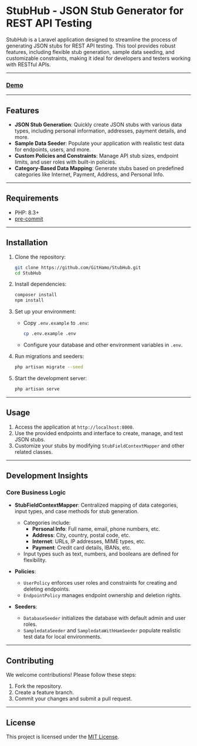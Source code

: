 # StubHub - JSON Stub Generator for REST API Testing

StubHub is a Laravel application designed to streamline the process of generating JSON stubs for REST API testing. This tool provides robust features, including flexible stub generation, sample data seeding, and customizable constraints, making it ideal for developers and testers working with RESTful APIs.

---
### [Demo](https://stubhub-d9efcdb86fda.herokuapp.com/)

---

## Features

- **JSON Stub Generation**: Quickly create JSON stubs with various data types, including personal information, addresses, payment details, and more.
- **Sample Data Seeder**: Populate your application with realistic test data for endpoints, users, and more.
- **Custom Policies and Constraints**: Manage API stub sizes, endpoint limits, and user roles with built-in policies.
- **Category-Based Data Mapping**: Generate stubs based on predefined categories like Internet, Payment, Address, and Personal Info.

---

## Requirements

- PHP: 8.3+
- [pre-commit](https://pre-commit.com/)

---

## Installation

1. Clone the repository:
   ```bash
   git clone https://github.com/GitHamo/StubHub.git
   cd StubHub
   ```

2. Install dependencies:
   ```bash
   composer install
   npm install
   ```

3. Set up your environment:
   - Copy `.env.example` to `.env`:
     ```bash
     cp .env.example .env
     ```
   - Configure your database and other environment variables in `.env`.

4. Run migrations and seeders:
   ```bash
   php artisan migrate --seed
   ```

5. Start the development server:
   ```bash
   php artisan serve
   ```

---

## Usage

1. Access the application at `http://localhost:8000`.
2. Use the provided endpoints and interface to create, manage, and test JSON stubs.
3. Customize your stubs by modifying `StubFieldContextMapper` and other related classes.

---

## Development Insights

### Core Business Logic

- **StubFieldContextMapper**: Centralized mapping of data categories, input types, and case methods for stub generation.
  - Categories include:
    - **Personal Info**: Full name, email, phone numbers, etc.
    - **Address**: City, country, postal code, etc.
    - **Internet**: URLs, IP addresses, MIME types, etc.
    - **Payment**: Credit card details, IBANs, etc.
  - Input types such as text, numbers, and booleans are defined for flexibility.

- **Policies**:
  - `UserPolicy` enforces user roles and constraints for creating and deleting endpoints.
  - `EndpointPolicy` manages endpoint ownership and deletion rights.

- **Seeders**:
  - `DatabaseSeeder` initializes the database with default admin and user roles.
  - `SampledataSeeder` and `SampledataWithHamSeeder` populate realistic test data for local environments.

---

## Contributing

We welcome contributions! Please follow these steps:
1. Fork the repository.
2. Create a feature branch.
3. Commit your changes and submit a pull request.

---

## License

This project is licensed under the [MIT License](LICENSE).
